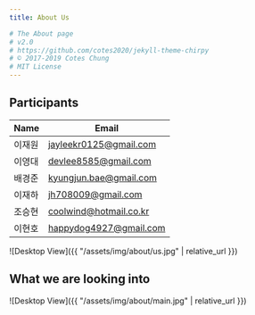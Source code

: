 ```yaml
---
title: About Us

# The About page
# v2.0
# https://github.com/cotes2020/jekyll-theme-chirpy
# © 2017-2019 Cotes Chung
# MIT License
---
```

## Participants

| Name   | Email                  |
| ------ | ---------------------- |
| 이재원 | jayleekr0125@gmail.com |
| 이영대 | devlee8585@gmail.com   |
| 배경준 | kyungjun.bae@gmail.com |
| 이재하 | jh708009@gmail.com     |
| 조승현 | coolwind@hotmail.co.kr |
| 이현호 | happydog4927@gmail.com |

![Desktop View]({{ "/assets/img/about/us.jpg" | relative_url }})

## What we are looking into

![Desktop View]({{ "/assets/img/about/main.jpg" | relative_url }})

